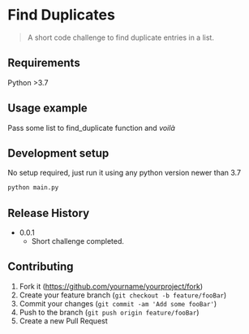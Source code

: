 # Find Duplicates
> A short code challenge to find duplicate entries in a list.

## Requirements

Python >3.7 

## Usage example

Pass some list to find_duplicate function and _voilà_

## Development setup

No setup required, just run it using any python version newer than 3.7

```sh
python main.py
```

## Release History

* 0.0.1
    * Short challenge completed.

## Contributing

1. Fork it (<https://github.com/yourname/yourproject/fork>)
2. Create your feature branch (`git checkout -b feature/fooBar`)
3. Commit your changes (`git commit -am 'Add some fooBar'`)
4. Push to the branch (`git push origin feature/fooBar`)
5. Create a new Pull Request